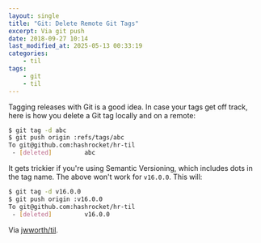 ```yaml
---
layout: single
title: "Git: Delete Remote Git Tags"
excerpt: Via git push
date: 2018-09-27 10:14
last_modified_at: 2025-05-13 00:33:19
categories:
    - til
tags:
    - git
    - til
---
```


Tagging releases with Git is a good idea.
In case your tags get off track,
here is how you delete a Git tag locally and on a remote:

```bash
$ git tag -d abc
$ git push origin :refs/tags/abc
To git@github.com:hashrocket/hr-til
 - [deleted]         abc
```

It gets trickier if you're using Semantic Versioning,
which includes dots in the tag name.
The above won't work for `v16.0.0`. This will:

```bash
$ git tag -d v16.0.0
$ git push origin :v16.0.0
To git@github.com:hashrocket/hr-til
 - [deleted]         v16.0.0
```

Via [jwworth/til](https://github.com/jwworth/til).

